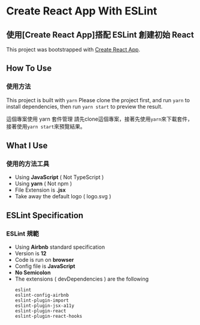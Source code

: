 # Create React App With ESLint
## 使用[Create React App]搭配 ESLint 創建初始 React 

This project was bootstrapped with [Create React App](https://github.com/facebook/create-react-app).


## How To Use
### 使用方法

This project is built with `yarn`
Please clone the project first, and run `yarn` to install dependencies, then run `yarn start` to preview the result.

這個專案使用 yarn 套件管理
請先clone這個專案，接著先使用`yarn`來下載套件，接著使用`yarn start`來預覽結果。


## What I Use
### 使用的方法工具

* Using **JavaScript** ( Not TypeScript )
* Using **yarn** ( Not npm )
* File Extension is **.jsx**
* Take away the default logo ( logo.svg )

## ESLint Specification
### ESLint 規範

* Using **Airbnb** standard specification
* Version is **12**
* Code is run on **browser**
* Config file is **JavaScript**
* **No Semicolon**
* The extensions ( devDependencies ) are the following
    ```
    eslint
    eslint-config-airbnb
    eslint-plugin-import
    eslint-plugin-jsx-a11y
    eslint-plugin-react
    eslint-plugin-react-hooks
    ```
